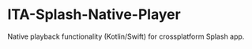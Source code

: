 # ITA-Splash-Native-Player
Native playback functionality (Kotlin/Swift) for crossplatform Splash app.
